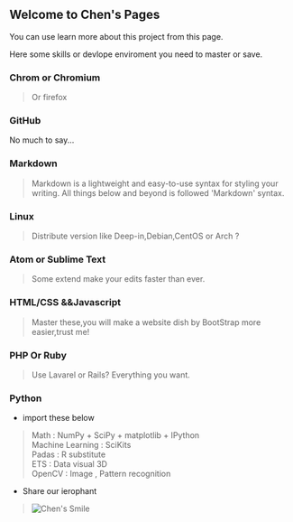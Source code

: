 ## Welcome to Chen's Pages

You can use learn more about this project from this page.

Here some skills or devlope enviroment you need to master or save.
### Chrom or Chromium
> Or firefox

### GitHub 
No much to say...

### Markdown
> Markdown is a lightweight and easy-to-use syntax for styling your writing. All things below and beyond is followed 'Markdown' syntax.

### Linux 
> Distribute version like Deep-in,Debian,CentOS or Arch ?

### Atom or Sublime Text 
> Some extend make your edits faster than ever.

### HTML/CSS &&Javascript
> Master these,you will make a website dish by BootStrap more easier,trust me!

### PHP Or Ruby
> Use Lavarel or Rails? Everything you want.

### Python

- import these below

> Math : NumPy + SciPy + matplotlib + IPython </br>
  Machine Learning : SciKits</br>
  Padas : R substitute</br>
  ETS : Data visual 3D  </br>
  OpenCV : Image , Pattern recognition</br>

- Share our ierophant
> ![Chen's Smile](http://i4.buimg.com/567571/ffff0cab411130a1.jpg)

